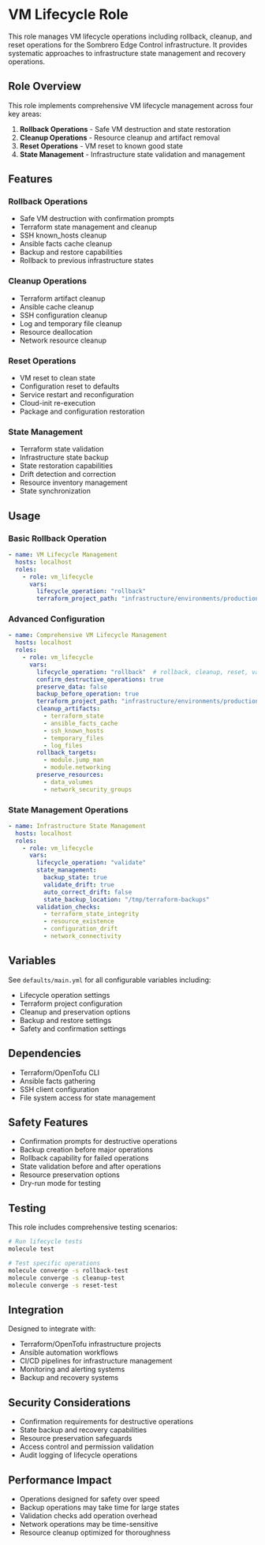 # VM Lifecycle Role

This role manages VM lifecycle operations including rollback, cleanup, and reset operations for the Sombrero Edge Control infrastructure. It provides systematic approaches to infrastructure state management and recovery operations.

## Role Overview

This role implements comprehensive VM lifecycle management across four key areas:

1. **Rollback Operations** - Safe VM destruction and state restoration
2. **Cleanup Operations** - Resource cleanup and artifact removal
3. **Reset Operations** - VM reset to known good state
4. **State Management** - Infrastructure state validation and management

## Features

### Rollback Operations

- Safe VM destruction with confirmation prompts
- Terraform state management and cleanup
- SSH known_hosts cleanup
- Ansible facts cache cleanup
- Backup and restore capabilities
- Rollback to previous infrastructure states

### Cleanup Operations

- Terraform artifact cleanup
- Ansible cache cleanup
- SSH configuration cleanup
- Log and temporary file cleanup
- Resource deallocation
- Network resource cleanup

### Reset Operations

- VM reset to clean state
- Configuration reset to defaults
- Service restart and reconfiguration
- Cloud-init re-execution
- Package and configuration restoration

### State Management

- Terraform state validation
- Infrastructure state backup
- State restoration capabilities
- Drift detection and correction
- Resource inventory management
- State synchronization

## Usage

### Basic Rollback Operation

```yaml
- name: VM Lifecycle Management
  hosts: localhost
  roles:
    - role: vm_lifecycle
      vars:
        lifecycle_operation: "rollback"
        terraform_project_path: "infrastructure/environments/production"
```

### Advanced Configuration

```yaml
- name: Comprehensive VM Lifecycle Management
  hosts: localhost
  roles:
    - role: vm_lifecycle
      vars:
        lifecycle_operation: "rollback"  # rollback, cleanup, reset, validate
        confirm_destructive_operations: true
        preserve_data: false
        backup_before_operation: true
        terraform_project_path: "infrastructure/environments/production"
        cleanup_artifacts:
          - terraform_state
          - ansible_facts_cache
          - ssh_known_hosts
          - temporary_files
          - log_files
        rollback_targets:
          - module.jump_man
          - module.networking
        preserve_resources:
          - data_volumes
          - network_security_groups
```

### State Management Operations

```yaml
- name: Infrastructure State Management
  hosts: localhost
  roles:
    - role: vm_lifecycle
      vars:
        lifecycle_operation: "validate"
        state_management:
          backup_state: true
          validate_drift: true
          auto_correct_drift: false
          state_backup_location: "/tmp/terraform-backups"
        validation_checks:
          - terraform_state_integrity
          - resource_existence
          - configuration_drift
          - network_connectivity
```

## Variables

See `defaults/main.yml` for all configurable variables including:

- Lifecycle operation settings
- Terraform project configuration
- Cleanup and preservation options
- Backup and restore settings
- Safety and confirmation settings

## Dependencies

- Terraform/OpenTofu CLI
- Ansible facts gathering
- SSH client configuration
- File system access for state management

## Safety Features

- Confirmation prompts for destructive operations
- Backup creation before major operations
- Rollback capability for failed operations
- State validation before and after operations
- Resource preservation options
- Dry-run mode for testing

## Testing

This role includes comprehensive testing scenarios:

```bash
# Run lifecycle tests
molecule test

# Test specific operations
molecule converge -s rollback-test
molecule converge -s cleanup-test
molecule converge -s reset-test
```

## Integration

Designed to integrate with:

- Terraform/OpenTofu infrastructure projects
- Ansible automation workflows
- CI/CD pipelines for infrastructure management
- Monitoring and alerting systems
- Backup and recovery systems

## Security Considerations

- Confirmation requirements for destructive operations
- State backup and recovery capabilities
- Resource preservation safeguards
- Access control and permission validation
- Audit logging of lifecycle operations

## Performance Impact

- Operations designed for safety over speed
- Backup operations may take time for large states
- Validation checks add operation overhead
- Network operations may be time-sensitive
- Resource cleanup optimized for thoroughness
